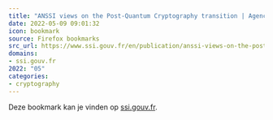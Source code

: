 ```yaml
---
title: "ANSSI views on the Post-Quantum Cryptography transition | Agence nationale de la sécurité des systèm..."
date: 2022-05-09 09:01:32
icon: bookmark
source: Firefox bookmarks
src_url: https://www.ssi.gouv.fr/en/publication/anssi-views-on-the-post-quantum-cryptography-transition/
domains:
- ssi.gouv.fr
2022: "05"
categories:
- cryptography
---
```

Deze bookmark kan je vinden op [ssi.gouv.fr](https://www.ssi.gouv.fr/en/publication/anssi-views-on-the-post-quantum-cryptography-transition/).
